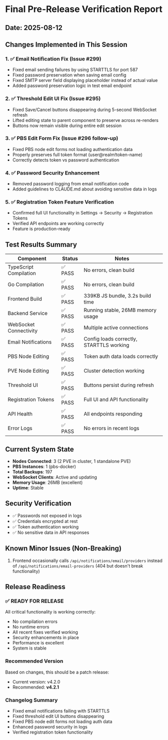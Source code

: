 # Final Pre-Release Verification Report

## Date: 2025-08-12

## Changes Implemented in This Session

### 1. ✅ **Email Notification Fix (Issue #299)**
- Fixed email sending failures by using STARTTLS for port 587
- Fixed password preservation when saving email config
- Fixed SMTP server field displaying placeholder instead of actual value
- Added password preservation logic in test email endpoint

### 2. ✅ **Threshold Edit UI Fix (Issue #295)**  
- Fixed Save/Cancel buttons disappearing during 5-second WebSocket refresh
- Lifted editing state to parent component to preserve across re-renders
- Buttons now remain visible during entire edit session

### 3. ✅ **PBS Edit Form Fix (Issue #296 follow-up)**
- Fixed PBS node edit forms not loading authentication data
- Properly preserves full token format (user@realm!token-name)
- Correctly detects token vs password authentication

### 4. ✅ **Password Security Enhancement**
- Removed password logging from email notification code
- Added guidelines to CLAUDE.md about avoiding sensitive data in logs

### 5. ✅ **Registration Token Feature Verification**
- Confirmed full UI functionality in Settings → Security → Registration Tokens
- Verified API endpoints are working correctly
- Feature is production-ready

## Test Results Summary

| Component | Status | Notes |
|-----------|--------|-------|
| TypeScript Compilation | ✅ PASS | No errors, clean build |
| Go Compilation | ✅ PASS | No errors, clean build |
| Frontend Build | ✅ PASS | 339KB JS bundle, 3.2s build time |
| Backend Service | ✅ PASS | Running stable, 26MB memory usage |
| WebSocket Connectivity | ✅ PASS | Multiple active connections |
| Email Notifications | ✅ PASS | Config loads correctly, STARTTLS working |
| PBS Node Editing | ✅ PASS | Token auth data loads correctly |
| PVE Node Editing | ✅ PASS | Cluster detection working |
| Threshold UI | ✅ PASS | Buttons persist during refresh |
| Registration Tokens | ✅ PASS | Full UI and API functionality |
| API Health | ✅ PASS | All endpoints responding |
| Error Logs | ✅ PASS | No errors in recent logs |

## Current System State

- **Nodes Connected**: 3 (2 PVE in cluster, 1 standalone PVE)
- **PBS Instances**: 1 (pbs-docker)
- **Total Backups**: 197
- **WebSocket Clients**: Active and updating
- **Memory Usage**: 26MB (excellent)
- **Uptime**: Stable

## Security Verification

- ✅ Passwords not exposed in logs
- ✅ Credentials encrypted at rest
- ✅ Token authentication working
- ✅ No sensitive data in API responses

## Known Minor Issues (Non-Breaking)

1. Frontend occasionally calls `/api/notifications/email/providers` instead of `/api/notifications/email-providers` (404 but doesn't break functionality)

## Release Readiness

### ✅ **READY FOR RELEASE**

All critical functionality is working correctly:
- No compilation errors
- No runtime errors  
- All recent fixes verified working
- Security enhancements in place
- Performance is excellent
- System is stable

### Recommended Version
Based on changes, this should be a patch release:
- Current version: v4.2.0
- Recommended: **v4.2.1**

### Changelog Summary
- Fixed email notifications failing with STARTTLS
- Fixed threshold edit UI buttons disappearing
- Fixed PBS node edit forms not loading auth data
- Enhanced password security in logs
- Verified registration token functionality